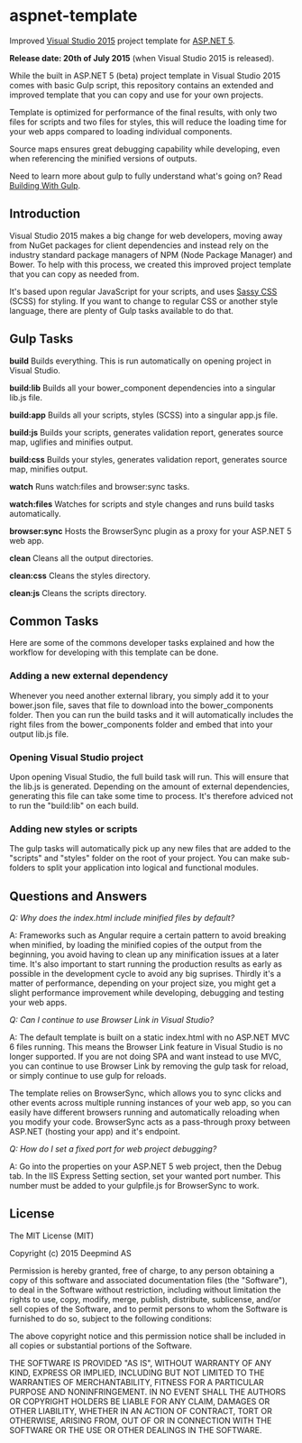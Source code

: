 # aspnet-template
Improved [Visual Studio 2015](https://www.visualstudio.com/) project template for [ASP.NET 5](http://www.asp.net/).

**Release date: 20th of July 2015** (when Visual Studio 2015 is released).

While the built in ASP.NET 5 (beta) project template in Visual Studio 2015 comes with basic Gulp script, 
this repository contains an extended and improved template that you can copy and use for your own projects.

Template is optimized for performance of the final results, with only two files for scripts and two files for styles,
this will reduce the loading time for your web apps compared to loading individual components.

Source maps ensures great debugging capability while developing, even when referencing the minified versions of outputs.

Need to learn more about gulp to fully understand what's going on? Read [Building With Gulp](http://www.smashingmagazine.com/2014/06/11/building-with-gulp/).

## Introduction

Visual Studio 2015 makes a big change for web developers, moving away from NuGet packages for client dependencies and
instead rely on the industry standard package managers of NPM (Node Package Manager) and Bower. To help with this process,
we created this improved project template that you can copy as needed from.

It's based upon regular JavaScript for your scripts, and uses [Sassy CSS](http://sass-lang.com/) (SCSS) for styling. If you want to change to
regular CSS or another style language, there are plenty of Gulp tasks available to do that.

## Gulp Tasks

**build** Builds everything. This is run automatically on opening project in Visual Studio.

**build:lib** Builds all your bower_component dependencies into a singular lib.js file.

**build:app** Builds all your scripts, styles (SCSS) into a singular app.js file.

**build:js** Builds your scripts, generates validation report, generates source map, uglifies and minifies output.

**build:css** Builds your styles, generates validation report, generates source map, minifies output.

**watch** Runs watch:files and browser:sync tasks.

**watch:files** Watches for scripts and style changes and runs build tasks automatically.

**browser:sync** Hosts the BrowserSync plugin as a proxy for your ASP.NET 5 web app.

**clean** Cleans all the output directories.

**clean:css** Cleans the styles directory.

**clean:js** Cleans the scripts directory.

## Common Tasks
Here are some of the commons developer tasks explained and how the workflow for developing with this template can be done.

### Adding a new external dependency

Whenever you need another external library, you simply add it to your bower.json file, saves that file to download into
the bower_components folder. Then you can run the build tasks and it will automatically includes the right files from
the bower_components folder and embed that into your output lib.js file.

### Opening Visual Studio project

Upon opening Visual Studio, the full build task will run. This will ensure that the lib.js is generated. Depending on the
amount of external dependencies, generating this file can take some time to process. It's therefore adviced not to run
the "build:lib" on each build.

### Adding new styles or scripts

The gulp tasks will automatically pick up any new files that are added to the "scripts" and "styles" folder on the root
of your project. You can make sub-folders to split your application into logical and functional modules.

## Questions and Answers

*Q: Why does the index.html include minified files by default?*

A: Frameworks such as Angular require a certain pattern to avoid breaking when minified, by loading the minified
copies of the output from the beginning, you avoid having to clean up any minification issues at a later time. It's
also important to start running the production results as early as possible in the development cycle to avoid any
big suprises. Thirdly it's a matter of performance, depending on your project size, you might get a slight performance
improvement while developing, debugging and testing your web apps.

*Q: Can I continue to use Browser Link in Visual Studio?*

A: The default template is built on a static index.html with no ASP.NET MVC 6 files running. This means the Browser Link
feature in Visual Studio is no longer supported. If you are not doing SPA and want instead to use MVC, you can continue
to use Browser Link by removing the gulp task for reload, or simply continue to use gulp for reloads.

The template relies on BrowserSync, which allows you to sync clicks and other events across multiple running instances
of your web app, so you can easily have different browsers running and automatically reloading when you modify your
code. BrowserSync acts as a pass-through proxy between ASP.NET (hosting your app) and it's endpoint.

*Q: How do I set a fixed port for web project debugging?*

A: Go into the properties on your ASP.NET 5 web project, then the Debug tab. In the IIS Express Setting section,
set your wanted port number. This number must be added to your gulpfile.js for BrowserSync to work.



## License

The MIT License (MIT)

Copyright (c) 2015 Deepmind AS

Permission is hereby granted, free of charge, to any person obtaining a copy
of this software and associated documentation files (the "Software"), to deal
in the Software without restriction, including without limitation the rights
to use, copy, modify, merge, publish, distribute, sublicense, and/or sell
copies of the Software, and to permit persons to whom the Software is
furnished to do so, subject to the following conditions:

The above copyright notice and this permission notice shall be included in all
copies or substantial portions of the Software.

THE SOFTWARE IS PROVIDED "AS IS", WITHOUT WARRANTY OF ANY KIND, EXPRESS OR
IMPLIED, INCLUDING BUT NOT LIMITED TO THE WARRANTIES OF MERCHANTABILITY,
FITNESS FOR A PARTICULAR PURPOSE AND NONINFRINGEMENT. IN NO EVENT SHALL THE
AUTHORS OR COPYRIGHT HOLDERS BE LIABLE FOR ANY CLAIM, DAMAGES OR OTHER
LIABILITY, WHETHER IN AN ACTION OF CONTRACT, TORT OR OTHERWISE, ARISING FROM,
OUT OF OR IN CONNECTION WITH THE SOFTWARE OR THE USE OR OTHER DEALINGS IN THE
SOFTWARE.

